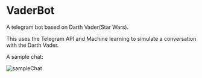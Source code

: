 # VaderBot
A telegram bot based on Darth Vader(Star Wars).

This uses the Telegram API and Machine learning to simulate a conversation with the Darth Vader.

A sample chat:

![sampleChat](https://user-images.githubusercontent.com/30285558/91584130-d0af1c00-e96f-11ea-8550-43456eb63ea9.jpg)

